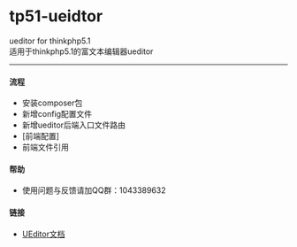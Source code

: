 # tp51-ueidtor
ueditor for thinkphp5.1  
适用于thinkphp5.1的富文本编辑器ueditor
***
#### 流程
* 安装composer包
* 新增config配置文件
* 新增ueditor后端入口文件路由
* [前端配置]
* 前端文件引用

#### 帮助
* 使用问题与反馈请加QQ群：1043389632

#### 链接
* [UEditor文档](http://fex.baidu.com/ueditor/)
